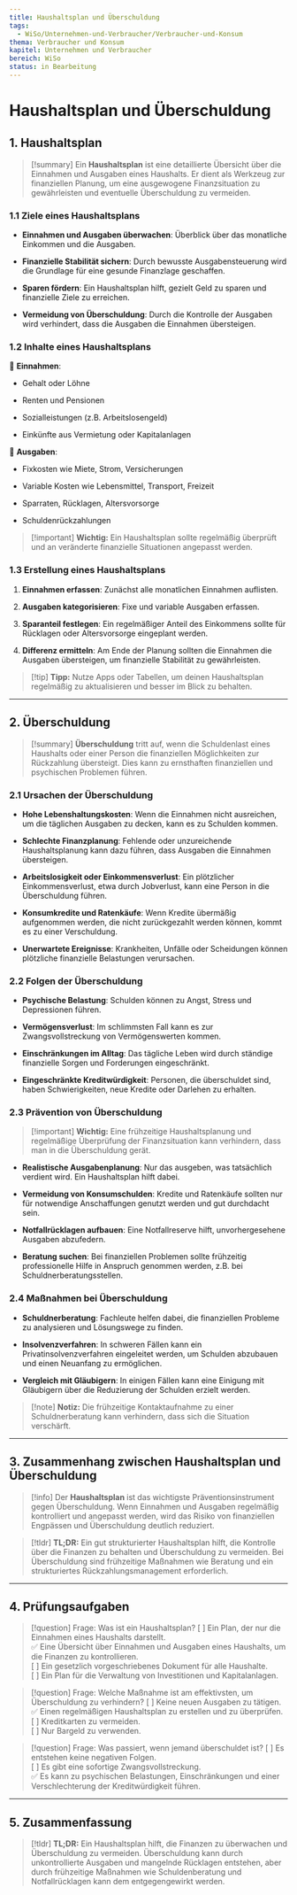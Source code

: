 ```yaml
---
title: Haushaltsplan und Überschuldung
tags:
  - WiSo/Unternehmen-und-Verbraucher/Verbraucher-und-Konsum
thema: Verbraucher und Konsum
kapitel: Unternehmen und Verbraucher
bereich: WiSo
status: in Bearbeitung
---
```

# Haushaltsplan und Überschuldung

## 1. Haushaltsplan

> [!summary] Ein **Haushaltsplan** ist eine detaillierte Übersicht über die Einnahmen und Ausgaben eines Haushalts. Er dient als Werkzeug zur finanziellen Planung, um eine ausgewogene Finanzsituation zu gewährleisten und eventuelle Überschuldung zu vermeiden.

### 1.1 Ziele eines Haushaltsplans

- **Einnahmen und Ausgaben überwachen**: Überblick über das monatliche Einkommen und die Ausgaben.
    
- **Finanzielle Stabilität sichern**: Durch bewusste Ausgabensteuerung wird die Grundlage für eine gesunde Finanzlage geschaffen.
    
- **Sparen fördern**: Ein Haushaltsplan hilft, gezielt Geld zu sparen und finanzielle Ziele zu erreichen.
    
- **Vermeidung von Überschuldung**: Durch die Kontrolle der Ausgaben wird verhindert, dass die Ausgaben die Einnahmen übersteigen.
    

### 1.2 Inhalte eines Haushaltsplans

📌 **Einnahmen**:

- Gehalt oder Löhne
    
- Renten und Pensionen
    
- Sozialleistungen (z.B. Arbeitslosengeld)
    
- Einkünfte aus Vermietung oder Kapitalanlagen
    

📌 **Ausgaben**:

- Fixkosten wie Miete, Strom, Versicherungen
    
- Variable Kosten wie Lebensmittel, Transport, Freizeit
    
- Sparraten, Rücklagen, Altersvorsorge
    
- Schuldenrückzahlungen
    

> [!important] **Wichtig:** Ein Haushaltsplan sollte regelmäßig überprüft und an veränderte finanzielle Situationen angepasst werden.

### 1.3 Erstellung eines Haushaltsplans

1. **Einnahmen erfassen**: Zunächst alle monatlichen Einnahmen auflisten.
    
2. **Ausgaben kategorisieren**: Fixe und variable Ausgaben erfassen.
    
3. **Sparanteil festlegen**: Ein regelmäßiger Anteil des Einkommens sollte für Rücklagen oder Altersvorsorge eingeplant werden.
    
4. **Differenz ermitteln**: Am Ende der Planung sollten die Einnahmen die Ausgaben übersteigen, um finanzielle Stabilität zu gewährleisten.
    

> [!tip] **Tipp:** Nutze Apps oder Tabellen, um deinen Haushaltsplan regelmäßig zu aktualisieren und besser im Blick zu behalten.

---

## 2. Überschuldung

> [!summary] **Überschuldung** tritt auf, wenn die Schuldenlast eines Haushalts oder einer Person die finanziellen Möglichkeiten zur Rückzahlung übersteigt. Dies kann zu ernsthaften finanziellen und psychischen Problemen führen.

### 2.1 Ursachen der Überschuldung

- **Hohe Lebenshaltungskosten**: Wenn die Einnahmen nicht ausreichen, um die täglichen Ausgaben zu decken, kann es zu Schulden kommen.
    
- **Schlechte Finanzplanung**: Fehlende oder unzureichende Haushaltsplanung kann dazu führen, dass Ausgaben die Einnahmen übersteigen.
    
- **Arbeitslosigkeit oder Einkommensverlust**: Ein plötzlicher Einkommensverlust, etwa durch Jobverlust, kann eine Person in die Überschuldung führen.
    
- **Konsumkredite und Ratenkäufe**: Wenn Kredite übermäßig aufgenommen werden, die nicht zurückgezahlt werden können, kommt es zu einer Verschuldung.
    
- **Unerwartete Ereignisse**: Krankheiten, Unfälle oder Scheidungen können plötzliche finanzielle Belastungen verursachen.
    

### 2.2 Folgen der Überschuldung

- **Psychische Belastung**: Schulden können zu Angst, Stress und Depressionen führen.
    
- **Vermögensverlust**: Im schlimmsten Fall kann es zur Zwangsvollstreckung von Vermögenswerten kommen.
    
- **Einschränkungen im Alltag**: Das tägliche Leben wird durch ständige finanzielle Sorgen und Forderungen eingeschränkt.
    
- **Eingeschränkte Kreditwürdigkeit**: Personen, die überschuldet sind, haben Schwierigkeiten, neue Kredite oder Darlehen zu erhalten.
    

### 2.3 Prävention von Überschuldung

> [!important] **Wichtig:** Eine frühzeitige Haushaltsplanung und regelmäßige Überprüfung der Finanzsituation kann verhindern, dass man in die Überschuldung gerät.

- **Realistische Ausgabenplanung**: Nur das ausgeben, was tatsächlich verdient wird. Ein Haushaltsplan hilft dabei.
    
- **Vermeidung von Konsumschulden**: Kredite und Ratenkäufe sollten nur für notwendige Anschaffungen genutzt werden und gut durchdacht sein.
    
- **Notfallrücklagen aufbauen**: Eine Notfallreserve hilft, unvorhergesehene Ausgaben abzufedern.
    
- **Beratung suchen**: Bei finanziellen Problemen sollte frühzeitig professionelle Hilfe in Anspruch genommen werden, z.B. bei Schuldnerberatungsstellen.
    

### 2.4 Maßnahmen bei Überschuldung

- **Schuldnerberatung**: Fachleute helfen dabei, die finanziellen Probleme zu analysieren und Lösungswege zu finden.
    
- **Insolvenzverfahren**: In schweren Fällen kann ein Privatinsolvenzverfahren eingeleitet werden, um Schulden abzubauen und einen Neuanfang zu ermöglichen.
    
- **Vergleich mit Gläubigern**: In einigen Fällen kann eine Einigung mit Gläubigern über die Reduzierung der Schulden erzielt werden.
    

> [!note] **Notiz:** Die frühzeitige Kontaktaufnahme zu einer Schuldnerberatung kann verhindern, dass sich die Situation verschärft.

---

## 3. Zusammenhang zwischen Haushaltsplan und Überschuldung

> [!info] Der **Haushaltsplan** ist das wichtigste Präventionsinstrument gegen Überschuldung. Wenn Einnahmen und Ausgaben regelmäßig kontrolliert und angepasst werden, wird das Risiko von finanziellen Engpässen und Überschuldung deutlich reduziert.

> [!tldr] **TL;DR:** Ein gut strukturierter Haushaltsplan hilft, die Kontrolle über die Finanzen zu behalten und Überschuldung zu vermeiden. Bei Überschuldung sind frühzeitige Maßnahmen wie Beratung und ein strukturiertes Rückzahlungsmanagement erforderlich.

---

## 4. Prüfungsaufgaben

> [!question] Frage: Was ist ein Haushaltsplan? [ ] Ein Plan, der nur die Einnahmen eines Haushalts darstellt.  
> ✅ Eine Übersicht über Einnahmen und Ausgaben eines Haushalts, um die Finanzen zu kontrollieren.  
> [ ] Ein gesetzlich vorgeschriebenes Dokument für alle Haushalte.  
> [ ] Ein Plan für die Verwaltung von Investitionen und Kapitalanlagen.

> [!question] Frage: Welche Maßnahme ist am effektivsten, um Überschuldung zu verhindern? [ ] Keine neuen Ausgaben zu tätigen.  
> ✅ Einen regelmäßigen Haushaltsplan zu erstellen und zu überprüfen.  
> [ ] Kreditkarten zu vermeiden.  
> [ ] Nur Bargeld zu verwenden.

> [!question] Frage: Was passiert, wenn jemand überschuldet ist? [ ] Es entstehen keine negativen Folgen.  
> [ ] Es gibt eine sofortige Zwangsvollstreckung.  
> ✅ Es kann zu psychischen Belastungen, Einschränkungen und einer Verschlechterung der Kreditwürdigkeit führen.

---

## 5. Zusammenfassung

> [!tldr] **TL;DR:** Ein Haushaltsplan hilft, die Finanzen zu überwachen und Überschuldung zu vermeiden. Überschuldung kann durch unkontrollierte Ausgaben und mangelnde Rücklagen entstehen, aber durch frühzeitige Maßnahmen wie Schuldenberatung und Notfallrücklagen kann dem entgegengewirkt werden.
